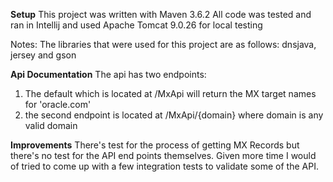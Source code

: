 **Setup**
This project was written with Maven 3.6.2
All code was tested and ran in Intellij and used Apache Tomcat 9.0.26 for local testing

Notes: The libraries that were used for this project are as follows: dnsjava, jersey and gson

**Api Documentation**
The api has two endpoints:
1) The default which is located at /MxApi will return the MX target names for 'oracle.com'
2) the second endpoint is located at /MxApi/{domain} where domain is any valid domain 

**Improvements**
There's test for the process of getting MX Records but there's no test for the API end points themselves. 
Given more time I would of tried to come up with a few integration tests to validate some of the API. 






